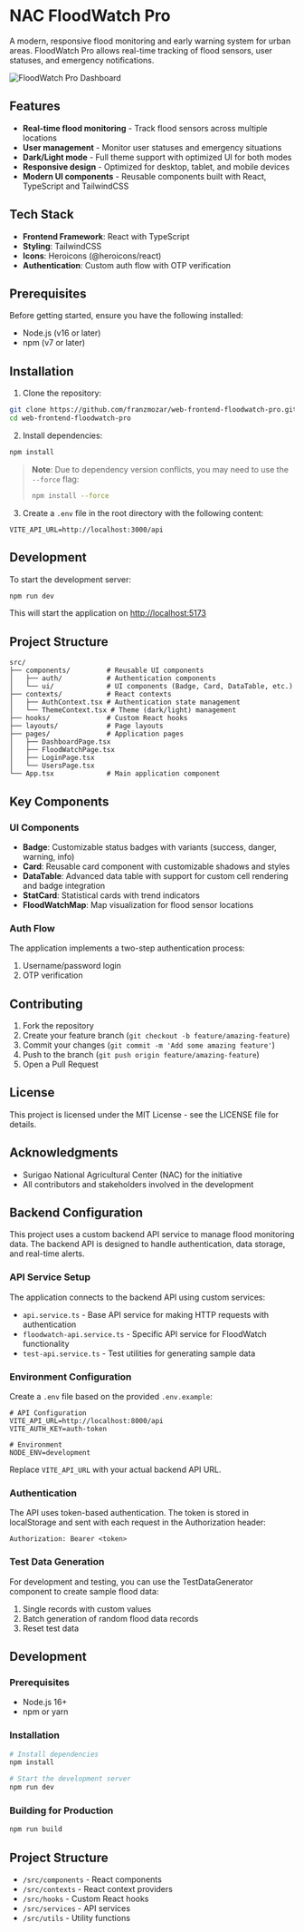 # NAC FloodWatch Pro

A modern, responsive flood monitoring and early warning system for urban areas. FloodWatch Pro allows real-time tracking of flood sensors, user statuses, and emergency notifications.

![FloodWatch Pro Dashboard](docs/dashboard-preview.png)

## Features

- **Real-time flood monitoring** - Track flood sensors across multiple locations
- **User management** - Monitor user statuses and emergency situations
- **Dark/Light mode** - Full theme support with optimized UI for both modes
- **Responsive design** - Optimized for desktop, tablet, and mobile devices
- **Modern UI components** - Reusable components built with React, TypeScript and TailwindCSS

## Tech Stack

- **Frontend Framework**: React with TypeScript
- **Styling**: TailwindCSS
- **Icons**: Heroicons (@heroicons/react)
- **Authentication**: Custom auth flow with OTP verification

## Prerequisites

Before getting started, ensure you have the following installed:

- Node.js (v16 or later)
- npm (v7 or later)

## Installation

1. Clone the repository:

```bash
git clone https://github.com/franzmozar/web-frontend-floodwatch-pro.git
cd web-frontend-floodwatch-pro
```

2. Install dependencies:

```bash
npm install
```

> **Note**: Due to dependency version conflicts, you may need to use the `--force` flag:
>
> ```bash
> npm install --force
> ```

3. Create a `.env` file in the root directory with the following content:

```
VITE_API_URL=http://localhost:3000/api
```

## Development

To start the development server:

```bash
npm run dev
```

This will start the application on [http://localhost:5173](http://localhost:5173)

## Project Structure

```
src/
├── components/         # Reusable UI components
│   ├── auth/           # Authentication components
│   └── ui/             # UI components (Badge, Card, DataTable, etc.)
├── contexts/           # React contexts
│   ├── AuthContext.tsx # Authentication state management
│   └── ThemeContext.tsx # Theme (dark/light) management
├── hooks/              # Custom React hooks
├── layouts/            # Page layouts
├── pages/              # Application pages
│   ├── DashboardPage.tsx
│   ├── FloodWatchPage.tsx
│   ├── LoginPage.tsx
│   └── UsersPage.tsx
└── App.tsx             # Main application component
```

## Key Components

### UI Components

- **Badge**: Customizable status badges with variants (success, danger, warning, info)
- **Card**: Reusable card component with customizable shadows and styles
- **DataTable**: Advanced data table with support for custom cell rendering and badge integration
- **StatCard**: Statistical cards with trend indicators
- **FloodWatchMap**: Map visualization for flood sensor locations

### Auth Flow

The application implements a two-step authentication process:

1. Username/password login
2. OTP verification

## Contributing

1. Fork the repository
2. Create your feature branch (`git checkout -b feature/amazing-feature`)
3. Commit your changes (`git commit -m 'Add some amazing feature'`)
4. Push to the branch (`git push origin feature/amazing-feature`)
5. Open a Pull Request

## License

This project is licensed under the MIT License - see the LICENSE file for details.

## Acknowledgments

- Surigao National Agricultural Center (NAC) for the initiative
- All contributors and stakeholders involved in the development

## Backend Configuration

This project uses a custom backend API service to manage flood monitoring data. The backend API is designed to handle authentication, data storage, and real-time alerts.

### API Service Setup

The application connects to the backend API using custom services:

- `api.service.ts` - Base API service for making HTTP requests with authentication
- `floodwatch-api.service.ts` - Specific API service for FloodWatch functionality
- `test-api.service.ts` - Test utilities for generating sample data

### Environment Configuration

Create a `.env` file based on the provided `.env.example`:

```
# API Configuration
VITE_API_URL=http://localhost:8000/api
VITE_AUTH_KEY=auth-token

# Environment
NODE_ENV=development
```

Replace `VITE_API_URL` with your actual backend API URL.

### Authentication

The API uses token-based authentication. The token is stored in localStorage and sent with each request in the Authorization header:

```
Authorization: Bearer <token>
```

### Test Data Generation

For development and testing, you can use the TestDataGenerator component to create sample flood data:

1. Single records with custom values
2. Batch generation of random flood data records
3. Reset test data

## Development

### Prerequisites

- Node.js 16+
- npm or yarn

### Installation

```bash
# Install dependencies
npm install

# Start the development server
npm run dev
```

### Building for Production

```bash
npm run build
```

## Project Structure

- `/src/components` - React components
- `/src/contexts` - React context providers
- `/src/hooks` - Custom React hooks
- `/src/services` - API services
- `/src/utils` - Utility functions
